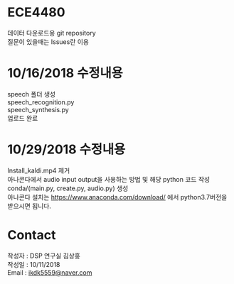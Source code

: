 # ECE4480

데이터 다운로드용 git repository  
질문이 있을때는 Issues란 이용

# 10/16/2018 수정내용
speech 폴더 생성  
speech_recognition.py  
speech_synthesis.py  
업로드 완료

# 10/29/2018 수정내용
Install_kaldi.mp4 제거  
아나콘다에서 audio input output을 사용하는 방법 및 해당 python 코드 작성  
conda/(main.py, create.py, audio.py) 생성  
아나콘다 설치는 https://www.anaconda.com/download/ 에서 python3.7버전을 받으시면 됩니다.

# Contact
작성자 : DSP 연구실 김상홍  
작성일 : 10/11/2018  
Email  : ikdk5559@naver.com
